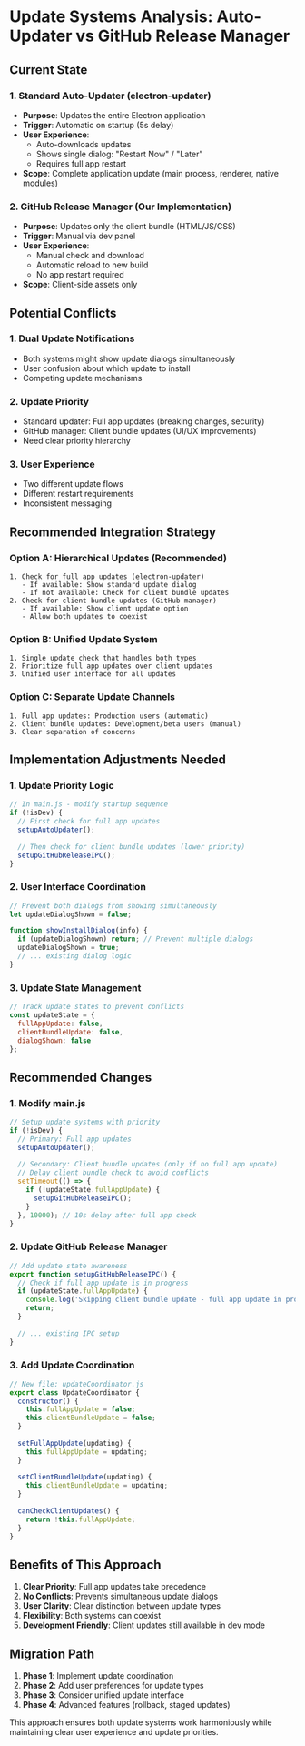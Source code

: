 # Update Systems Analysis: Auto-Updater vs GitHub Release Manager

## Current State

### 1. Standard Auto-Updater (electron-updater)
- **Purpose**: Updates the entire Electron application
- **Trigger**: Automatic on startup (5s delay)
- **User Experience**: 
  - Auto-downloads updates
  - Shows single dialog: "Restart Now" / "Later"
  - Requires full app restart
- **Scope**: Complete application update (main process, renderer, native modules)

### 2. GitHub Release Manager (Our Implementation)
- **Purpose**: Updates only the client bundle (HTML/JS/CSS)
- **Trigger**: Manual via dev panel
- **User Experience**:
  - Manual check and download
  - Automatic reload to new build
  - No app restart required
- **Scope**: Client-side assets only

## Potential Conflicts

### 1. **Dual Update Notifications**
- Both systems might show update dialogs simultaneously
- User confusion about which update to install
- Competing update mechanisms

### 2. **Update Priority**
- Standard updater: Full app updates (breaking changes, security)
- GitHub manager: Client bundle updates (UI/UX improvements)
- Need clear priority hierarchy

### 3. **User Experience**
- Two different update flows
- Different restart requirements
- Inconsistent messaging

## Recommended Integration Strategy

### Option A: Hierarchical Updates (Recommended)
```
1. Check for full app updates (electron-updater)
   - If available: Show standard update dialog
   - If not available: Check for client bundle updates
2. Check for client bundle updates (GitHub manager)
   - If available: Show client update option
   - Allow both updates to coexist
```

### Option B: Unified Update System
```
1. Single update check that handles both types
2. Prioritize full app updates over client updates
3. Unified user interface for all updates
```

### Option C: Separate Update Channels
```
1. Full app updates: Production users (automatic)
2. Client bundle updates: Development/beta users (manual)
3. Clear separation of concerns
```

## Implementation Adjustments Needed

### 1. **Update Priority Logic**
```javascript
// In main.js - modify startup sequence
if (!isDev) {
  // First check for full app updates
  setupAutoUpdater();
  
  // Then check for client bundle updates (lower priority)
  setupGitHubReleaseIPC();
}
```

### 2. **User Interface Coordination**
```javascript
// Prevent both dialogs from showing simultaneously
let updateDialogShown = false;

function showInstallDialog(info) {
  if (updateDialogShown) return; // Prevent multiple dialogs
  updateDialogShown = true;
  // ... existing dialog logic
}
```

### 3. **Update State Management**
```javascript
// Track update states to prevent conflicts
const updateState = {
  fullAppUpdate: false,
  clientBundleUpdate: false,
  dialogShown: false
};
```

## Recommended Changes

### 1. **Modify main.js**
```javascript
// Setup update systems with priority
if (!isDev) {
  // Primary: Full app updates
  setupAutoUpdater();
  
  // Secondary: Client bundle updates (only if no full app update)
  // Delay client bundle check to avoid conflicts
  setTimeout(() => {
    if (!updateState.fullAppUpdate) {
      setupGitHubReleaseIPC();
    }
  }, 10000); // 10s delay after full app check
}
```

### 2. **Update GitHub Release Manager**
```javascript
// Add update state awareness
export function setupGitHubReleaseIPC() {
  // Check if full app update is in progress
  if (updateState.fullAppUpdate) {
    console.log('Skipping client bundle update - full app update in progress');
    return;
  }
  
  // ... existing IPC setup
}
```

### 3. **Add Update Coordination**
```javascript
// New file: updateCoordinator.js
export class UpdateCoordinator {
  constructor() {
    this.fullAppUpdate = false;
    this.clientBundleUpdate = false;
  }
  
  setFullAppUpdate(updating) {
    this.fullAppUpdate = updating;
  }
  
  setClientBundleUpdate(updating) {
    this.clientBundleUpdate = updating;
  }
  
  canCheckClientUpdates() {
    return !this.fullAppUpdate;
  }
}
```

## Benefits of This Approach

1. **Clear Priority**: Full app updates take precedence
2. **No Conflicts**: Prevents simultaneous update dialogs
3. **User Clarity**: Clear distinction between update types
4. **Flexibility**: Both systems can coexist
5. **Development Friendly**: Client updates still available in dev mode

## Migration Path

1. **Phase 1**: Implement update coordination
2. **Phase 2**: Add user preferences for update types
3. **Phase 3**: Consider unified update interface
4. **Phase 4**: Advanced features (rollback, staged updates)

This approach ensures both update systems work harmoniously while maintaining clear user experience and update priorities.